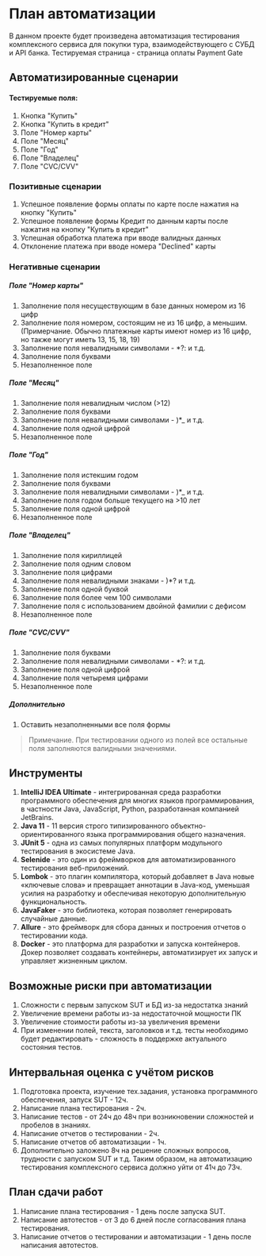 # План автоматизации
В данном проекте будет произведена автоматизация тестирования комплексного сервиса для покупки тура, взаимодействующего с СУБД и API банка.
Тестируемая страница - страница оплаты Payment Gate

## Автоматизированные сценарии
#### Тестируемые поля:
1. Кнопка "Купить"
2. Кнопка "Купить в кредит"
3. Поле "Номер карты"
4. Поле "Месяц"
5. Поле "Год"
6. Поле "Владелец"
7. Поле "CVC/CVV"

### Позитивные сценарии
1. Успешное появление формы оплаты по карте после нажатия на кнопку "Купить"
2. Успешное появление формы Кредит по данным карты после нажатия на кнопку "Купить в кредит"
3. Успешная обработка платежа при вводе валидных данных
4. Отклонение платежа при вводе номера "Declined" карты

### Негативные сценарии
##### Поле "Номер карты"
1. Заполнение поля несуществующим в базе данных номером из 16 цифр
2. Заполнение поля номером, состоящим не из 16 цифр, а меньшим. (Примерчание. Обычно платежные карты имеют номер из 16 цифр, но также могут иметь 13, 15, 18, 19)
3. Заполнение поля невалидными символами - *?: и т.д.
4. Заполнение поля буквами
5. Незаполненное поле
##### Поле "Месяц"
1. Заполнение поля невалидным числом (>12)
2. Заполнение поля буквами
3. Заполнение поля невалидными символами - )*_ и т.д.
4. Заполнение поля одной цифрой
5. Незаполненное поле
##### Поле "Год"
1. Заполнение поля истекшим годом
2. Заполнение поля буквами
3. Заполнение поля невалидными символами - )*_ и т.д.
4. Заполнение поля годом больше текущего на >10 лет
5. Заполнение поля одной цифрой
6. Незаполненное поле
##### Поле "Владелец"
1. Заполнение поля кириллицей
2. Заполнение поля одним словом
3. Заполнение поля цифрами
4. Заполнение поля невалидными знаками - )*? и т.д.
5. Заполнение поля одной буквой
6. Заполнение поля более чем 100 символами
7. Заполнение поля с использованием двойной фамилии с дефисом
8. Незаполненное поле
##### Поле "CVC/CVV"
1. Заполнение поля буквами
2. Заполнение поля невалидными символами - *?: и т.д.
3. Заполнение поля одной цифрой
4. Заполнение поля четыремя цифрами
5. Незаполненное поле
##### Дополнительно
1. Оставить незаполненными все поля формы

> Примечание. При тестировании одного из полей все остальные поля заполняются валидными значениями.

## Инструменты 
1. **IntelliJ IDEA Ultimate** - интегрированная среда разработки программного обеспечения для многих языков программирования, в частности Java, JavaScript, Python, разработанная компанией JetBrains.
2. **Java 11** - 11 версия строго типизированного объектно-ориентированного языка программирования общего назначения.
3. **JUnit 5** - одна из самых популярных платформ модульного тестирования в экосистеме Java.
4. **Selenide** - это один из фреймворков для автоматизированного тестирования веб-приложений.
5. **Lombok** - это плагин компилятора, который добавляет в Java новые «ключевые слова» и превращает аннотации в Java-код, уменьшая усилия на разработку и обеспечивая некоторую дополнительную функциональность.
6. **JavaFaker** - это библиотека, которая позволяет генерировать случайные данные. 
7. **Allure** - это фреймворк для сбора данных и построения отчетов о тестировании кода.
8. **Docker** - это платформа для разработки и запуска контейнеров. Докер позволяет создавать контейнеры, автоматизирует их запуск и управляет жизненным циклом.

## Возможные риски при автоматизации
1. Сложности с первым запуском SUT и БД из-за недостатка знаний
2. Увеличение времени работы из-за недостаточной мощности ПК
3. Увеличение стоимости работы из-за увеличения времени 
4. При изменении полей, текста, заголовков и т.д. тесты необходимо будет редактировать - сложность в поддержке актуального состояния тестов.

## Интервальная оценка с учётом рисков
1. Подготовка проекта, изучение тех.задания, установка программного обеспечения, запуск SUT - 12ч.
2. Написание плана тестирования - 2ч.
3. Написание тестов - от 24ч до 48ч при возникновении сложностей и пробелов в знаниях.
4. Написание отчетов о тестировании - 2ч.
5. Написание отчетов об автоматизации - 1ч.
6. Дополнительно заложено 8ч на решение сложных вопросов, трудности с запуском SUT и т.д.
Таким образом, на автоматизацию тестирования комплексного сервиса должно уйти от 41ч до 73ч.

## План сдачи работ
1. Написание плана тестирования - 1 день после запуска SUT.
2. Написание автотестов - от 3 до 6 дней после согласования плана тестирования.
3. Написание отчетов о тестировании и автоматизации - 1 день после написания автотестов.


